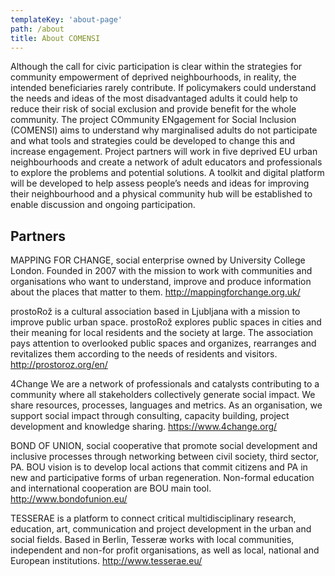 ```yaml
---
templateKey: 'about-page'
path: /about
title: About COMENSI
---
```

Although the call for civic participation is clear within the strategies for community empowerment of deprived neighbourhoods, in reality, the intended beneficiaries rarely contribute. If policymakers could understand the needs and ideas of the most disadvantaged adults it could help to reduce their risk of social exclusion and provide benefit for the whole community. The project COmmunity ENgagement for Social Inclusion (COMENSI) aims to understand why marginalised adults do not participate and what tools and strategies could be developed to change this and increase engagement. Project partners will work in five deprived EU urban neighbourhoods and create a network of adult educators and professionals to explore the problems and potential solutions. A toolkit and digital platform will be developed to help assess people’s needs and ideas for improving their neighbourhood and a physical community hub will be established to enable discussion and ongoing participation.

## Partners

MAPPING FOR CHANGE, social enterprise owned by University College London. Founded in 2007 with the mission to work with communities and organisations who want to understand, improve and produce information about the places that matter to them. http://mappingforchange.org.uk/

prostoRož is a cultural association based in Ljubljana with a mission to improve public urban space. prostoRož explores public spaces in cities and their meaning for local residents and the society at large. The association pays attention to overlooked public spaces and organizes, rearranges and revitalizes them according to the needs of residents and visitors. http://prostoroz.org/en/

4Change We are a network of professionals and catalysts contributing to a community where all stakeholders collectively generate social impact. We share resources, processes, languages and metrics. As an organisation, we support social impact through consulting, capacity building, project development and knowledge sharing. https://www.4change.org/

BOND OF UNION, social cooperative that promote social development and inclusive processes through networking between civil society, third sector, PA. BOU vision is to develop local actions that commit citizens and PA in new and participative forms of urban regeneration. Non-formal education and international cooperation are BOU main tool. http://www.bondofunion.eu/

TESSERAE is a platform to connect critical multidisciplinary research, education, art, communication and project development in the urban and social fields. Based in Berlin, Tesseræ works with local communities, independent and non-for profit organisations, as well as local, national and European institutions. http://www.tesserae.eu/
